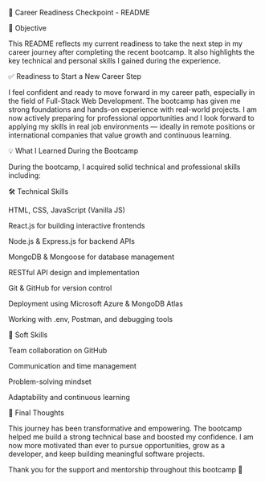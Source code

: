 🚀 Career Readiness Checkpoint - README

🌟 Objective

This README reflects my current readiness to take the next step in my career journey after completing the recent bootcamp. It also highlights the key technical and personal skills I gained during the experience.

✅ Readiness to Start a New Career Step

I feel confident and ready to move forward in my career path, especially in the field of Full-Stack Web Development. The bootcamp has given me strong foundations and hands-on experience with real-world projects. I am now actively preparing for professional opportunities and I look forward to applying my skills in real job environments — ideally in remote positions or international companies that value growth and continuous learning.

💡 What I Learned During the Bootcamp

During the bootcamp, I acquired solid technical and professional skills including:

🛠️ Technical Skills

HTML, CSS, JavaScript (Vanilla JS)

React.js for building interactive frontends

Node.js & Express.js for backend APIs

MongoDB & Mongoose for database management

RESTful API design and implementation

Git & GitHub for version control

Deployment using Microsoft Azure & MongoDB Atlas

Working with .env, Postman, and debugging tools

🤝 Soft Skills

Team collaboration on GitHub

Communication and time management

Problem-solving mindset

Adaptability and continuous learning

📌 Final Thoughts

This journey has been transformative and empowering. The bootcamp helped me build a strong technical base and boosted my confidence. I am now more motivated than ever to pursue opportunities, grow as a developer, and keep building meaningful software projects.

Thank you for the support and mentorship throughout this bootcamp 🙏
